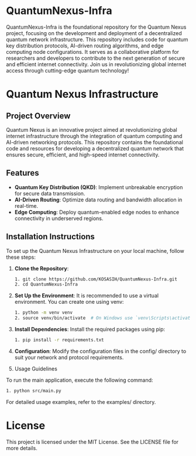 # QuantumNexus-Infra
QuantumNexus-Infra is the foundational repository for the Quantum Nexus project, focusing on the development and deployment of a decentralized quantum network infrastructure. This repository includes code for quantum key distribution protocols, AI-driven routing algorithms, and edge computing node configurations. It serves as a collaborative platform for researchers and developers to contribute to the next generation of secure and efficient internet connectivity. Join us in revolutionizing global internet access through cutting-edge quantum technology!

# Quantum Nexus Infrastructure

## Project Overview

Quantum Nexus is an innovative project aimed at revolutionizing global internet infrastructure through the integration of quantum computing and AI-driven networking protocols. This repository contains the foundational code and resources for developing a decentralized quantum network that ensures secure, efficient, and high-speed internet connectivity.

## Features

- **Quantum Key Distribution (QKD)**: Implement unbreakable encryption for secure data transmission.
- **AI-Driven Routing**: Optimize data routing and bandwidth allocation in real-time.
- **Edge Computing**: Deploy quantum-enabled edge nodes to enhance connectivity in underserved regions.

## Installation Instructions

To set up the Quantum Nexus Infrastructure on your local machine, follow these steps:

1. **Clone the Repository**:

   ```bash
   1. git clone https://github.com/KOSASIH/QuantumNexus-Infra.git
   2. cd QuantumNexus-Infra
   ```

2. **Set Up the Environment**: It is recommended to use a virtual environment. You can create one using venv:

   ```bash
   1. python -m venv venv
   2. source venv/bin/activate  # On Windows use `venv\Scripts\activate`
   ```

3. **Install Dependencies**: Install the required packages using pip:

   ```bash
   1. pip install -r requirements.txt
   ```

4. **Configuration**: Modify the configuration files in the config/ directory to suit your network and protocol requirements.

5. Usage Guidelines

To run the main application, execute the following command:

   ```bash
   1. python src/main.py
   ```

For detailed usage examples, refer to the examples/ directory.

# License

This project is licensed under the MIT License. See the LICENSE file for more details.
